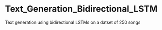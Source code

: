 # Text_Generation_Bidirectional_LSTM
Text generation using bidirectional LSTMs on a datset of 250 songs

